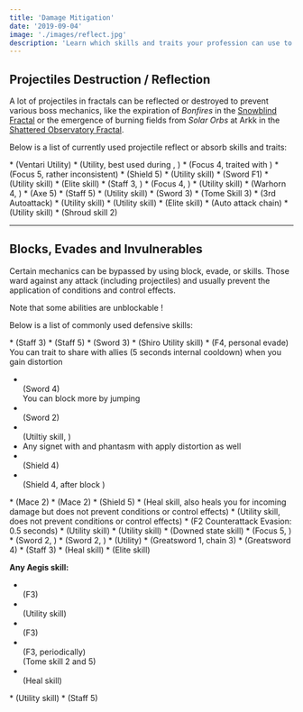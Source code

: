 ```yaml
---
title: 'Damage Mitigation'
date: '2019-09-04'
image: './images/reflect.jpg'
description: 'Learn which skills and traits your profession can use to avoid damaging mechanics.'
---
```


## Projectiles Destruction / Reflection

A lot of projectiles in fractals can be reflected or destroyed to prevent various boss mechanics, like the expiration of _Bonfires_ in the [Snowblind Fractal](https://discretize.eu/fractals/snowblind) or the emergence of burning fields from _Solar Orbs_ at Arkk in the [Shattered Observatory Fractal](https://discretize.eu/fractals/shattered-observatory).

Below is a list of currently used projectile reflect or absorb skills and traits:

<Grid>

<GridItem sm="4">
<Card specialization="Revenant">
* <Skill name="Protective Solace"/>  <Specialization disableText name="revenant"/>  
(Ventari Utility) 
</Card>
</GridItem>

<GridItem sm="4">
<Card specialization="Mesmer">
* <Skill id="10302"/> <Specialization disableText name="mesmer"/>   
(Utility, best used during <Skill id="29830" disableText/>, <Specialization disableText name="chronomancer" />)
* <Skill id="10186"/> <Specialization disableText name="mesmer"/>  
(Focus 4, traited with <Trait id="751" disableText/>)
* <Skill id="10282"/> <Specialization disableText name="mesmer"/>   
(Focus 5, rather inconsistent)
* <Skill id="30643"/> <Specialization disableText name="chronomancer"/>  
(Shield 5) 
</Card>
</GridItem>

<GridItem sm="4">
<Card specialization="Warrior">
* <Skill id="30074"/> <Specialization disableText name="berserker"/>  
(Utility skill)
* <Skill id="30682"/> <Specialization disableText name="berserker"/>  
(Sword F1)
* <Skill name="Bladestorm" /> <Specialization disableText name="spellbreaker"/>  
(Utility skill)
* <Skill id="45333"/> <Specialization disableText name="spellbreaker"/>  
(Elite skill)
</Card>
</GridItem>

<GridItem sm="4">
<Card specialization="Elementalist">
* <Skill id="5685"/> <Specialization disableText name="elementalist"/>  
(Staff 3, <Skill id="5495" disableText/>)
* <Skill id="5530"/> <Specialization disableText name="elementalist"/>  
(Focus 4, <Skill id="5494" disableText/>)
* <Skill id="30432"/> <Specialization disableText name="tempest"/>  
(Utility skill)
* <Skill id="29453"/> <Specialization disableText name="tempest"/>  
(Warhorn 4, <Skill id="5495" disableText/>)
</Card>
</GridItem>

<GridItem sm="4">
<Card specialization="Ranger">
* <Skill id="12639"/> <Specialization disableText name="ranger"/>  
(Axe 5)
* <Skill id="31496"/> <Specialization disableText name="druid"/>  
(Staff 5)

</Card>
</GridItem>

<GridItem sm="4">
<Card specialization="Guardian">
* <Skill id="9251"/> <Specialization disableText name="guardian"/>  
(Utility skill)
* <Skill id="9107"/> <Specialization disableText name="guardian"/>  
(Sword 3)
* <Skill id="42259"/> <Specialization disableText name="firebrand"/>  
(Tome Skill 3) 
</Card>
</GridItem>

<GridItem sm="4">
<Card specialization="Thief">
* <Skill name="Punishing Strikes"/> <Specialization disableText name="thief"/>  
(3rd Autoattack)
* <Skill id="14184"/> <Specialization disableText name="thief"/>  
(Utility skill)
* <Skill name ="Prepare Seal Area"/> <Specialization disableText name="thief"/>  
(Utility skill)
* <Skill name ="Dagger Storm"/> <Specialization disableText name="thief"/>  
(Elite skill)
* <Skill id="30434"/> <Specialization disableText name="daredevil"/>  
(Auto attack chain)
</Card>
</GridItem>

<GridItem sm="4">
<Card specialization="Necromancer">
* <Skill name ="Corrosive Poison Cloud"/> <Specialization disableText name="necromancer"/>  
(Utility skill)
* <Skill name ="Death's Charge"/> <Specialization disableText name="reaper"/>  
(Shroud skill 2)

</Card>
</GridItem>

</Grid>

---

## Blocks, Evades and Invulnerables

Certain mechanics can be bypassed by using block, evade, <Effect name="invulnerability"/> or <Boon name="aegis"/> skills. Those ward against any attack (including projectiles) and usually prevent the application of conditions and control effects.

<Message>
Note that some abilities are unblockable !
</Message>

Below is a list of commonly used defensive skills:

<Grid>

<GridItem sm="4">
<Card specialization="Revenant">
* <Skill name="Warding Rift"/>  <Specialization disableText name="revenant"/>  
(Staff 3)
* <Skill name="Surge of the Mists"/>  <Specialization disableText name="revenant"/>  
(Staff 5)
* <Skill name="Unrelenting Assault"/>  <Specialization disableText name="revenant"/>  
(Sword 3)
* <Skill name="Riposting Shadows"/>  <Specialization disableText name="revenant"/>  
(Shiro Utility skill)
</Card>
</GridItem>

<GridItem sm="4">
<Card specialization="Mesmer">
* <Skill id="10192"/> <Specialization disableText name="mesmer"/>  
   (F4, personal evade)    
You can trait <Trait id="1852"/> to share <Boon name="aegis" disableText/> with allies (5 seconds internal cooldown) when you gain distortion

* <Skill id="10280"/> <Specialization disableText name="mesmer"/>  
(Sword 4)    
You can block more by jumping
* <Skill id="10334"/> <Specialization disableText name="mesmer"/>   
(Sword 2)
* <Skill id="29526"/> <Specialization disableText name="chronomancer"/>  
(Utiltiy skill, <Boon name="aegis" disableText/>)
* Any signet with <Trait  id="713"/> and phantasm with <Trait disableText id="1866"/> apply distortion as well
* <Skill id="30769"/> <Specialization disableText name="chronomancer"/>  
(Shield 4)
* <Skill id="29649"/> <Specialization disableText name="chronomancer"/>  
(Shield 4, after block )
</Card>
</GridItem>

<GridItem sm="4">
<Card specialization="Warrior">
* <Skill name="Whirlwind Attack"/> <Specialization disableText name="warrior"/>  
(Mace 2)
* <Skill id="14507"/> <Specialization disableText name="warrior"/>  
(Mace 2)
* <Skill id="14362"/> <Specialization disableText name="warrior"/>   
(Shield 5)
* <Skill id="21815"/> <Specialization disableText name="warrior"/>  
(Heal skill, also heals you for incoming damage but does not prevent conditions or control effects)
* <Skill id="14392"/> <Specialization disableText name="warrior"/>  
(Utility skill, does not prevent conditions or control effects)
* <Skill id="44165"/> <Specialization disableText name="spellbreaker"/> (F2  Counterattack Evasion: 0.5 seconds)
</Card>
</GridItem>

<GridItem sm="4">
<Card specialization="Elementalist">
* <Skill id="5641"/> <Specialization disableText name="elementalist"/>  
(Utility skill)
* <Skill id="5554"/> <Specialization disableText name="elementalist"/>  
(Utility skill)
* <Skill id="5564"/> <Specialization disableText name="elementalist"/>  
(Downed state skill)
* <Skill id="5521"/> <Specialization disableText name="elementalist"/>  
(Focus 5, <Skill id="5495" disableText/>)
* <Skill name="Riptide" profession="elementalist"/> <Specialization disableText name="Weaver"/>  
(Sword 2, <Skill disableText name="Water Attunement" profession="elementalist"/>)
* <Skill name="Earthen Vortex" profession="elementalist"/> <Specialization disableText name="Weaver"/>  
(Sword 2, <Skill disableText name="Earth Attunement" profession="elementalist"/>)
</Card>
</GridItem>

<GridItem sm="4">
<Card specialization="Ranger">
* <Skill name="Signet of Stone" profession="Ranger"/> <Specialization disableText name="Ranger"/>  
(Utility)
* <Skill name="Power Stab" profession="Ranger"/> <Specialization disableText name="Ranger"/>  
(Greatsword 1, chain 3)
* <Skill name="Counterattack" specialization="ranger"/> <Specialization disableText name="Ranger"/>  
(Greatsword 4)
* <Skill name="Ancestral Grace" profession="Ranger"/> <Specialization disableText name="Druid"/>  
(Staff 3)
</Card>
</GridItem>

<GridItem sm="4">
<Card specialization="Guardian">
* <Skill id="9102"/> <Specialization disableText name="guardian"/>  
(Heal skill)
* <Skill id="9154"/> <Specialization disableText name="guardian"/>  
(Elite skill)

**Any Aegis skill:**
* <Skill id="9118"/> <Specialization disableText name="guardian"/>  
    (F3)
* <Skill id="9084"/> <Specialization disableText name="guardian"/>  
    (Utility skill)
* <Skill id="30029"/> <Specialization disableText name="dragonhunter"/>  
(F3)
* <Skill id="42259"/> <Specialization disableText name="firebrand"/>  
    (F3, periodically)  
    (Tome skill 2 and 5)
* <Skill id="41475"/> <Specialization disableText name="firebrand"/>  
    (Heal skill)
</Card>
</GridItem>

<GridItem sm="4">
<Card specialization="Thief">
* <Skill id="30661"/> <Specialization disableText name="daredevil"/>  
(Utility skill)
* <Skill id="30597"/> <Specialization disableText name="daredevil"/>  
(Staff 5)
</Card>
</GridItem>

</Grid>
